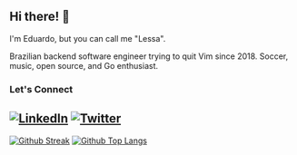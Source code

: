 ## Hi there! 👋

I'm Eduardo, but you can call me "Lessa".

Brazilian backend software engineer trying to quit Vim since 2018. Soccer, music, open source, and Go enthusiast.
<br>

### Let's Connect
[![LinkedIn](https://img.shields.io/badge/LinkedIn-%230077B5.svg?style=for-the-badge&logo=linkedin&logoColor=white)](https://www.linkedin.com/in/eduardo-nohr/) 
[![Twitter](https://img.shields.io/badge/Twitter-%231DA1F2.svg?style=for-the-badge&logo=Twitter&logoColor=white)](https://twitter.com/eduardonohr) 
<br>
---

[![Github Streak](https://github-readme-streak-stats.herokuapp.com/?user=enohr&theme=tokyonight&hide_border=false&card_height=100)](https://github.com/enohr)
[![Github Top Langs](https://github-readme-stats.vercel.app/api/top-langs/?username=enohr&theme=tokyonight&hide_border=false&include_all_commits=true&count_private=true&layout=compact)](https://github.com/enohr)
